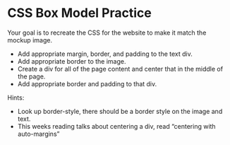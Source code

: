 # CSS Box Model Practice

Your goal is to recreate the CSS for the website to make it match the mockup image.

- Add appropriate margin, border, and padding to the text div.   
- Add appropriate border to the image.
- Create a div for all of the page content and center that in the middle of the page.
- Add appropriate border and padding to that div.

Hints: 

- Look up border-style, there should be a border style on the image and text. 
- This weeks reading talks about centering a div, read “centering with auto-margins”

